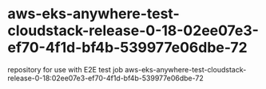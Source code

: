 # aws-eks-anywhere-test-cloudstack-release-0-18-02ee07e3-ef70-4f1d-bf4b-539977e06dbe-72
repository for use with E2E test job aws-eks-anywhere-test-cloudstack-release-0-18:02ee07e3-ef70-4f1d-bf4b-539977e06dbe-72
